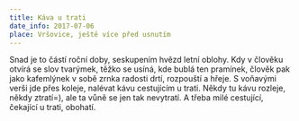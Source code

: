 ```yaml
---
title: Káva u trati
date_info: 2017-07-06
place: Vršovice, ještě více před usnutím
---
```


Snad je to částí roční doby,
seskupením hvězd letní oblohy.
Kdy v člověku otvírá se slov tvarýmek,
těžko se usíná, kde bublá ten pramínek,
člověk pak jako kafemlýnek
v sobě zrnka radosti drtí,
rozpouští a hřeje.
S voňavými verši jde přes koleje,
nalévat kávu cestujícím u trati.
Někdy tu kávu rozleje, někdy ztratí=),
ale ta vůně se jen tak nevytratí.
A třeba milé cestující, čekající u trati, obohatí.
